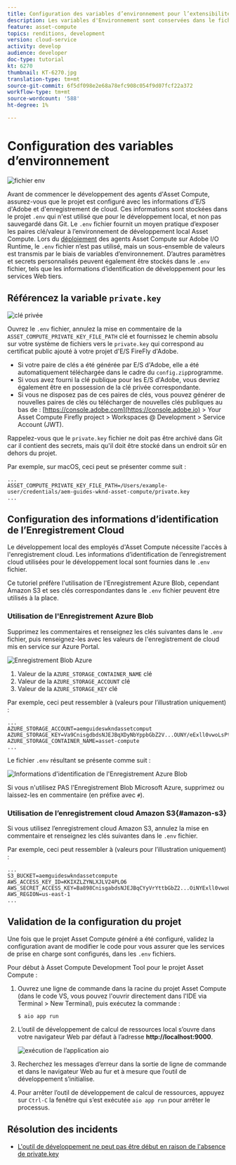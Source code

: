 ```yaml
---
title: Configuration des variables d’environnement pour l’extensibilité Asset Compute
description: Les variables d'Environnement sont conservées dans le fichier .env pour le développement local et sont utilisées pour fournir des informations d'identification d'E/S d'Adobe et des informations d'enregistrement de cloud requises pour le développement local.
feature: asset-compute
topics: renditions, development
version: cloud-service
activity: develop
audience: developer
doc-type: tutorial
kt: 6270
thumbnail: KT-6270.jpg
translation-type: tm+mt
source-git-commit: 6f5df098e2e68a78efc908c054f9d07fcf22a372
workflow-type: tm+mt
source-wordcount: '588'
ht-degree: 1%

---
```



# Configuration des variables d’environnement 

![fichier env](assets/environment-variables/dot-env-file.png)

Avant de commencer le développement des agents d&#39;Asset Compute, assurez-vous que le projet est configuré avec les informations d&#39;E/S d&#39;Adobe et d&#39;enregistrement de cloud. Ces informations sont stockées dans le projet `.env` qui n&#39;est utilisé que pour le développement local, et non pas sauvegardé dans Git. Le `.env` fichier fournit un moyen pratique d’exposer les paires clé/valeur à l’environnement de développement local Asset Compute. Lors du [déploiement](../deploy/runtime.md) des agents Asset Compute sur Adobe I/O Runtime, le `.env` fichier n’est pas utilisé, mais un sous-ensemble de valeurs est transmis par le biais de variables d’environnement. D’autres paramètres et secrets personnalisés peuvent également être stockés dans le `.env` fichier, tels que les informations d’identification de développement pour les services Web tiers.

## Référencez la variable `private.key`

![clé privée](assets/environment-variables/private-key.png)

Ouvrez le `.env` fichier, annulez la mise en commentaire de la `ASSET_COMPUTE_PRIVATE_KEY_FILE_PATH` clé et fournissez le chemin absolu sur votre système de fichiers vers le `private.key` qui correspond au certificat public ajouté à votre projet d&#39;E/S FireFly d&#39;Adobe.

+ Si votre paire de clés a été générée par E/S d&#39;Adobe, elle a été automatiquement téléchargée dans le cadre du `config.zip`programme.
+ Si vous avez fourni la clé publique pour les E/S d&#39;Adobe, vous devriez également être en possession de la clé privée correspondante.
+ Si vous ne disposez pas de ces paires de clés, vous pouvez générer de nouvelles paires de clés ou télécharger de nouvelles clés publiques au bas de :
   [https://console.adobe.com](https://console.adobe.io) > Your Asset Compute Firefly project > Workspaces @ Development > Service Account (JWT).

Rappelez-vous que le `private.key` fichier ne doit pas être archivé dans Git car il contient des secrets, mais qu&#39;il doit être stocké dans un endroit sûr en dehors du projet.

Par exemple, sur macOS, ceci peut se présenter comme suit :

```
...
ASSET_COMPUTE_PRIVATE_KEY_FILE_PATH=/Users/example-user/credentials/aem-guides-wknd-asset-compute/private.key
...
```

## Configuration des informations d’identification de l’Enregistrement Cloud

Le développement local des employés d&#39;Asset Compute nécessite l&#39;accès à l&#39;enregistrement [](../set-up/accounts-and-services.md#cloud-storage)cloud. Les informations d’identification de l’enregistrement cloud utilisées pour le développement local sont fournies dans le `.env` fichier.

Ce tutoriel préfère l&#39;utilisation de l&#39;Enregistrement Azure Blob, cependant Amazon S3 et ses clés correspondantes dans le `.env` fichier peuvent être utilisés à la place.

### Utilisation de l&#39;Enregistrement Azure Blob

Supprimez les commentaires et renseignez les clés suivantes dans le `.env` fichier, puis renseignez-les avec les valeurs de l&#39;enregistrement de cloud mis en service sur Azure Portal.

![Enregistrement Blob Azure](./assets/environment-variables/azure-portal-credentials.png)

1. Valeur de la `AZURE_STORAGE_CONTAINER_NAME` clé
1. Valeur de la `AZURE_STORAGE_ACCOUNT` clé
1. Valeur de la `AZURE_STORAGE_KEY` clé

Par exemple, ceci peut ressembler à (valeurs pour l’illustration uniquement) :

```
...
AZURE_STORAGE_ACCOUNT=aemguideswkndassetcomput
AZURE_STORAGE_KEY=Va9CnisgdbdsNJEJBqXDyNbYppbGbZ2V...OUNY/eExll0vwoLsPt/OvbM+B7pkUdpEe7zJhg==
AZURE_STORAGE_CONTAINER_NAME=asset-compute
...
```

Le fichier `.env` résultant se présente comme suit :

![Informations d&#39;identification de l&#39;Enregistrement Azure Blob](assets/environment-variables/cloud-storage-credentials.png)

Si vous n&#39;utilisez PAS l&#39;Enregistrement Blob Microsoft Azure, supprimez ou laissez-les en commentaire (en préfixe avec `#`).

### Utilisation de l’enregistrement cloud Amazon S3{#amazon-s3}

Si vous utilisez l’enregistrement cloud Amazon S3, annulez la mise en commentaire et renseignez les clés suivantes dans le `.env` fichier.

Par exemple, ceci peut ressembler à (valeurs pour l’illustration uniquement) :

```
...
S3_BUCKET=aemguideswkndassetcompute
AWS_ACCESS_KEY_ID=KKIXZLZYNLXJLV24PLO6
AWS_SECRET_ACCESS_KEY=Ba898CnisgabdsNJEJBqCYyVrYttbGbZ2...OiNYExll0vwoLsPtOv
AWS_REGION=us-east-1
...
```

## Validation de la configuration du projet

Une fois que le projet Asset Compute généré a été configuré, validez la configuration avant de modifier le code pour vous assurer que les services de prise en charge sont configurés, dans les `.env` fichiers.

Pour début à Asset Compute Development Tool pour le projet Asset Compute :

1. Ouvrez une ligne de commande dans la racine du projet Asset Compute (dans le code VS, vous pouvez l&#39;ouvrir directement dans l&#39;IDE via Terminal > New Terminal), puis exécutez la commande :

   ```
   $ aio app run
   ```

1. L’outil de développement de calcul de ressources local s’ouvre dans votre navigateur Web par défaut à l’adresse __http://localhost:9000__.

   ![exécution de l’application aio](assets/environment-variables/aio-app-run.png)

1. Recherchez les messages d’erreur dans la sortie de ligne de commande et dans le navigateur Web au fur et à mesure que l’outil de développement s’initialise.
1. Pour arrêter l’outil de développement de calcul de ressources, appuyez sur `Ctrl-C` la fenêtre qui s’est exécutée `aio app run` pour arrêter le processus.

## Résolution des incidents

+ [L&#39;outil de développement ne peut pas être début en raison de l&#39;absence de private.key](../troubleshooting.md#missing-private-key)
